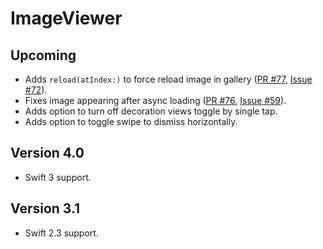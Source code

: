 # ImageViewer

## Upcoming

* Adds `reload(atIndex:)` to force reload image in gallery ([PR #77](https://github.com/MailOnline/ImageViewer/pull/77), [Issue #72](https://github.com/MailOnline/ImageViewer/issues/72)).
* Fixes image appearing after async loading ([PR #76](https://github.com/MailOnline/ImageViewer/pull/76), [Issue #59](https://github.com/MailOnline/ImageViewer/issues/59)).
* Adds option to turn off decoration views toggle by single tap.
* Adds option to toggle swipe to dismiss horizontally.

## Version 4.0

* Swift 3 support.

## Version 3.1

* Swift 2.3 support.
